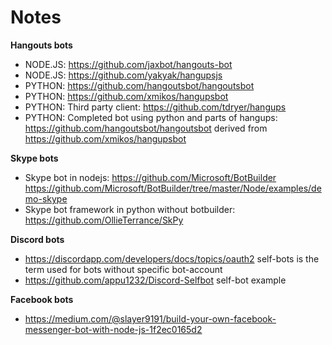 # Notes
**Hangouts bots**
* NODE.JS: https://github.com/jaxbot/hangouts-bot
* NODE.JS: https://github.com/yakyak/hangupsjs
* PYTHON: https://github.com/hangoutsbot/hangoutsbot
* PYTHON: https://github.com/xmikos/hangupsbot
* PYTHON: Third party client: https://github.com/tdryer/hangups
* PYTHON: Completed bot using python and parts of hangups: https://github.com/hangoutsbot/hangoutsbot derived from https://github.com/xmikos/hangupsbot

**Skype bots**
* Skype bot in nodejs: https://github.com/Microsoft/BotBuilder https://github.com/Microsoft/BotBuilder/tree/master/Node/examples/demo-skype 
* Skype bot framework in python without botbuilder: https://github.com/OllieTerrance/SkPy


**Discord bots**
* https://discordapp.com/developers/docs/topics/oauth2 self-bots is the term used for bots without specific bot-account
* https://github.com/appu1232/Discord-Selfbot self-bot example

**Facebook bots**
 * https://medium.com/@slayer9191/build-your-own-facebook-messenger-bot-with-node-js-1f2ec0165d2
